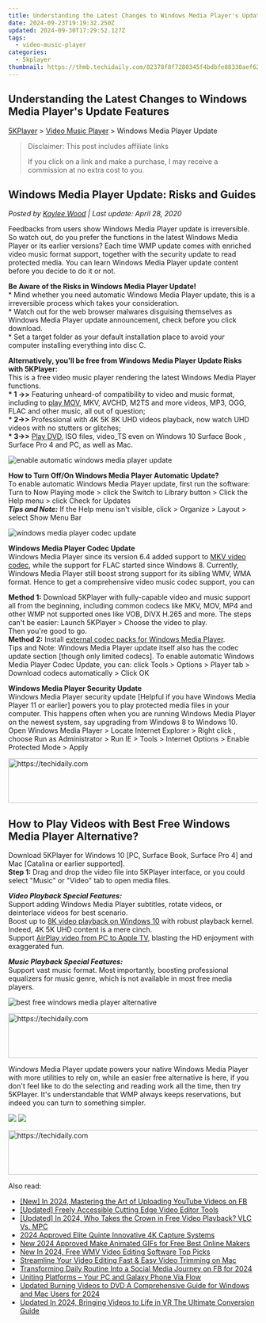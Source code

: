 ```yaml
---
title: Understanding the Latest Changes to Windows Media Player's Update Features
date: 2024-09-23T19:19:32.250Z
updated: 2024-09-30T17:29:52.127Z
tags:
  - video-music-player
categories:
  - 5kplayer
thumbnail: https://thmb.techidaily.com/82378f8f7280345f4bdbfe88330aef6297f2b5615d0df03562d4846b27ff387d.jpg
---
```


## Understanding the Latest Changes to Windows Media Player's Update Features

[5KPlayer](https://tools.techidaily.com/5kplayer/products/) \> [Video Music Player](https://tools.techidaily.com/5kplayer/video-music-player/) \> Windows Media Player Update

>  Disclaimer: This post includes affiliate links
>
>  If you click on a link and make a purchase, I may receive a commission at no extra cost to you.
>

## Windows Media Player Update: Risks and Guides

 _Posted by [Kaylee Wood](https://www.quora.com/profile/Amanda-Hu-21) | Last update: April 28, 2020_ 

Feedbacks from users show Windows Media Player update is irreversible. So watch out, do you prefer the functions in the latest Windows Media Player or its earlier versions? Each time WMP update comes with enriched video music format support, together with the security update to read protected media. You can learn Windows Media Player update content before you decide to do it or not.

**Be Aware of the Risks in Windows Media Player Update!**  
 \* Mind whether you need automatic Windows Media Player update, this is a irreversible process which takes your consideration.  
 \* Watch out for the web browser malwares disguising themselves as Windows Media Player update announcement, check before you click download.  
 \* Set a target folder as your default installation place to avoid your computer installing everything into disc C.

**Alternatively, you'll be free from Windows Media Player Update Risks with 5KPlayer:**  
 This is a free video music player rendering the latest Windows Media Player functions.   
**\* 1 ->>** Featuring unheard-of compatibility to video and music format, including to [play MOV](https://tools.techidaily.com/5kplayer/video-music-player/), MKV, AVCHD, M2TS and more videos, MP3, OGG, FLAC and other music, all out of question;  
**\* 2->>** Professional with 4K 5K 8K UHD videos playback, now watch UHD videos with no stutters or glitches;  
**\* 3->>** [Play DVD](https://tools.techidaily.com/5kplayer/video-music-player/), ISO files, video\_TS even on Windows 10 Surface Book , Surface Pro 4 and PC, as well as Mac. 

![enable automatic windows media player update](https://www.5kplayer.com/video-music-player/img/5k-wmp-update-yxt-151020.jpg) 

**How to Turn Off/On Windows Media Player Automatic Update?**  
 To enable automatic Windows Media Player update, first run the software:  
 Turn to Now Playing mode > click the Switch to Library button > Click the Help menu > click Check for Updates  
**_Tips and Note:_** If the Help menu isn't visible, click > Organize > Layout > select Show Menu Bar

![windows media player codec update](https://www.5kplayer.com/video-music-player/img/h.265player.jpg) 

**Windows Media Player Codec Update**  
 Windows Media Player since its version 6.4 added support to [MKV video codec](https://tools.techidaily.com/5kplayer/video-music-player/), while the support for FLAC started since Windows 8\. Currently, Windows Media Player still boost strong support for its sibling WMV, WMA format. Hence to get a comprehensive video music codec support, you can 

**Method 1:** Download 5KPlayer with fully-capable video and music support all from the beginning, including common codecs like MKV, MOV, MP4 and other WMP not supported ones like VOB, DIVX H.265 and more. The steps can't be easier: Launch 5KPlayer > Choose the video to play.   
 Then you're good to go.  
**Method 2:** Install [external codec packs for Windows Media Player](https://tools.techidaily.com/5kplayer/video-music-player/).  
 Tips and Note: Windows Media Player update itself also has the codec update section \[though only limited codecs\]. To enable automatic Windows Media Player Codec Update, you can: click Tools > Options > Player tab > Download codecs automatically > Click OK 

**Windows Media Player Security Update**  
 Windows Media Player security update \[Helpful if you have Windows Media Player 11 or earlier\] powers you to play protected media files in your computer. This happens often when you are running Windows Media Player on the newest system, say upgrading from Windows 8 to Windows 10.  
 Open Windows Media Player > Locate Internet Explorer > Right click , choose Run as Administrator > Run IE > Tools > Internet Options > Enable Protected Mode > Apply

<!-- affiliate ads begin -->
<a href="https://zebaoaffiliateprogram.pxf.io/c/5597632/2137973/21526" target="_top" id="2137973">
  <img src="//a.impactradius-go.com/display-ad/21526-2137973" border="0" alt="https://techidaily.com" width="728" height="90"/>
</a>
<img height="0" width="0" src="https://zebaoaffiliateprogram.pxf.io/i/5597632/2137973/21526" style="position:absolute;visibility:hidden;" border="0" />
<!-- affiliate ads end -->

## How to Play Videos with Best Free Windows Media Player Alternative?

Download 5KPlayer for Windows 10 \[PC, Surface Book, Surface Pro 4\] and Mac \[Catalina or earlier supported\].  
**Step 1:** Drag and drop the video file into 5KPlayer interface, or you could select "Music" or "Video" tab to open media files.

**_Video Playback Special Features:_**  
Support adding Windows Media Player subtitles, rotate videos, or deinterlace videos for best scenario.  
Boost up to [8K video playback on Windows 10](https://tools.techidaily.com/5kplayer/video-music-player/) with robust playback kernel. Indeed, 4K 5K UHD content is a mere cinch.  
Support [AirPlay video from PC to Apple TV](https://tools.techidaily.com/5kplayer/airplay/), blasting the HD enjoyment with exaggerated fun.

**_Music Playback Special Features:_**  
Support vast music format. Most importantly, boosting professional equalizers for music genre, which is not available in most free media players.

![best free windows media player alternative](https://www.5kplayer.com/video-music-player/img/5kplayer-freeaacplayer-yxt-030601.jpg) 

<!-- affiliate ads begin -->
<a href="https://ursime.pxf.io/c/5597632/2136548/16384" target="_top" id="2136548">
  <img src="//a.impactradius-go.com/display-ad/16384-2136548" border="0" alt="https://techidaily.com" width="728" height="90"/>
</a>
<img height="0" width="0" src="https://ursime.pxf.io/i/5597632/2136548/16384" style="position:absolute;visibility:hidden;" border="0" />
<!-- affiliate ads end -->

Windows Media Player update powers your native Windows Media Player with more utilities to rely on, while an easier free alternative is here, if you don't feel like to do the selecting and reading work all the time, then try 5KPlayer. It's understandable that WMP always keeps reservations, but indeed you can turn to something simpler.

[![](https://www.5kplayer.com/video-music-player/../button/freedownwhitewin.png)](https://tools.techidaily.com/5kplayer/products/) [![](https://www.5kplayer.com/video-music-player/../button/freedownwhitemac.png)](https://tools.techidaily.com/5kplayer/products/)

<!-- affiliate ads begin -->
<a href="https://aligracehair.sjv.io/c/5597632/1886073/19272" target="_top" id="1886073">
  <img src="//a.impactradius-go.com/display-ad/19272-1886073" border="0" alt="https://techidaily.com" width="728" height="90"/>
</a>
<img height="0" width="0" src="https://aligracehair.sjv.io/i/5597632/1886073/19272" style="position:absolute;visibility:hidden;" border="0" />
<!-- affiliate ads end -->

<ins class="adsbygoogle"
     style="display:block"
     data-ad-format="autorelaxed"
     data-ad-client="ca-pub-7571918770474297"
     data-ad-slot="1223367746"></ins>

<ins class="adsbygoogle"
     style="display:block"
     data-ad-client="ca-pub-7571918770474297"
     data-ad-slot="8358498916"
     data-ad-format="auto"
     data-full-width-responsive="true"></ins>

<span class="atpl-alsoreadstyle">Also read:</span>
<div><ul>
<li><a href="https://facebook-video-recording.techidaily.com/new-in-2024-mastering-the-art-of-uploading-youtube-videos-on-fb/"><u>[New] In 2024, Mastering the Art of Uploading YouTube Videos on FB</u></a></li>
<li><a href="https://youtube-lab.techidaily.com/ed-freely-accessible-cutting-edge-video-editor-tools/"><u>[Updated] Freely Accessible Cutting Edge Video Editor Tools</u></a></li>
<li><a href="https://fox-direct.techidaily.com/updated-in-2024-who-takes-the-crown-in-free-video-playback-vlc-vs-mpc/"><u>[Updated] In 2024, Who Takes the Crown in Free Video Playback? VLC Vs. MPC</u></a></li>
<li><a href="https://article-posts.techidaily.com/2024-approved-elite-quinte-innovative-4k-capture-systems/"><u>2024 Approved Elite Quinte Innovative 4K Capture Systems</u></a></li>
<li><a href="https://video-ai-editor.techidaily.com/new-2024-approved-make-animated-gifs-for-free-best-online-makers/"><u>New 2024 Approved Make Animated GIFs for Free Best Online Makers</u></a></li>
<li><a href="https://video-ai-editor.techidaily.com/new-in-2024-free-wmv-video-editing-software-top-picks/"><u>New In 2024, Free WMV Video Editing Software Top Picks</u></a></li>
<li><a href="https://video-ai-editor.techidaily.com/streamline-your-video-editing-fast-and-easy-video-trimming-on-mac/"><u>Streamline Your Video Editing Fast & Easy Video Trimming on Mac</u></a></li>
<li><a href="https://facebook-video-recording.techidaily.com/transforming-daily-routine-into-a-social-media-journey-on-fb-for-2024/"><u>Transforming Daily Routine Into a Social Media Journey on FB for 2024</u></a></li>
<li><a href="https://win11.techidaily.com/uniting-platforms-your-pc-and-galaxy-phone-via-flow/"><u>Uniting Platforms – Your PC and Galaxy Phone Via Flow</u></a></li>
<li><a href="https://video-ai-editor.techidaily.com/updated-burning-videos-to-dvd-a-comprehensive-guide-for-windows-and-mac-users-for-2024/"><u>Updated Burning Videos to DVD A Comprehensive Guide for Windows and Mac Users for 2024</u></a></li>
<li><a href="https://video-ai-editor.techidaily.com/updated-in-2024-bringing-videos-to-life-in-vr-the-ultimate-conversion-guide/"><u>Updated In 2024, Bringing Videos to Life in VR The Ultimate Conversion Guide</u></a></li>
</ul></div>

